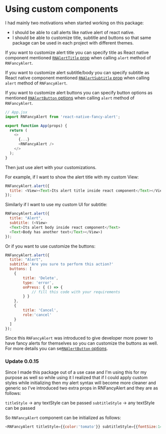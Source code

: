 # Using custom components

I had mainly two motivations when started working on this package:

* I should be able to call alerts like native alert of react native.
* I should be able to customize title, subtitle and buttons so that same package can be used in each project with different themes.

If you want to customize alert title you can specify title as React native component mentioned [`RNAlertTitle` prop](./api.md#RNAlertTitle) when calling `alert` method of `RNFancyAlert`.

If you want to customize alert subtitle/body you can specify subtitle as React native component mentioned [`RNAlertSubtitle` prop](./api.md#RNAlertSubtitle) when calling `alert` method of `RNFancyAlert`.

If you want to customize alert buttons you can specify button options as mentioned [`RNAlertButton` options](./api.md#RNAlertButton) when calling `alert` method of `RNFancyAlert`.


```js
// App.jsx
import RNFancyAlert from 'react-native-fancy-alert';

export function App(props) {
  return (
    <>
      {...}
      <RNFancyAlert />
    </>
  );
}
```

Then just use alert with your customizations.

For example, if I want to show the alert title with my custom View:

```js
RNFancyAlert.alert({
  title: <View><Text>Its alert title inside react component</Text></View>,
});
```

Similarly if I want to use my custom UI for subtitle:

```js
RNFancyAlert.alert({
  title: "Alert",
  subtitle: (<View>
  <Text>Its alert body inside react component</Text>
  <Text>Body has another text</Text></View>)
});
```

Or if you want to use customize the buttons:

```js
RNFancyAlert.alert({
  title: "Alert",
  subtitle:'Are you sure to perform this action?'
  buttons: [
    {
        title: 'Delete',
        type: 'error',
        onPress: { () => {
            // fill this code with your requirements
        } }
    },
    {
        title: 'Cancel',
        role:'cancel'
    }
  ]
});
```

Since this `RNFancyAlert` was introduced to give developer more power to have fancy alerts for themselves so you can customize the buttons as well. For more details you can se[`RNAlertButton` options](./api.md#RNAlertButton). 

### Update 0.0.15
Since I made this package out of a use case and I'm using this for my purpose as well so while using it I realized that if I could apply custom styles while initializing then my alert syntax will become more cleaner and generic so I've introduced two extra props in RNFancyAlert and they are as follows:

`titleStyle` -> any textStyle can be passed
`subtitleStyle` -> any textStyle can be passed

So `RNFancyAlert` component can be initialized as follows:

```js
<RNFancyAlert titleStyle={{color:'tomato'}} subtitleStyle={{fontSize:14, fontWeight:'300'}} />
```